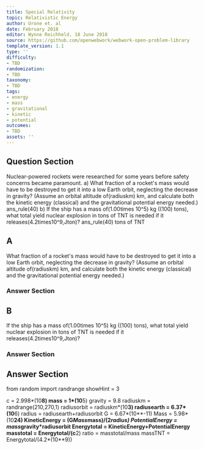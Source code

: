 ```yaml
---
title: Special Relativity
topic: Relativistic Energy
author: Urone et. al
date: February 2018
editor: Wynne Reichheld, 18 June 2018
source: https://github.com/openwebwork/webwork-open-problem-library
template_version: 1.1
type: ''
difficulty:
- TBD
randomization:
- TBD
taxonomy:
- TBD
tags:
- energy
- mass
- gravitational
- kinetic
- potential
outcomes:
- TBD
assets: ''
---
```


## Question Section 

Nuclear-powered rockets were researched for some years before safety concerns became paramount. 
a) What fraction of a rocket's mass would have to be destroyed to get it into a low Earth orbit, neglecting the decrease in gravity? (Assume an orbital altitude of(radiuskm) km, and calculate both the kinetic energy (classical) and the gravitational potential energy needed.)
ans_rule(40)
b) If the ship has a mass of(1.00times 10^5) kg ((100) tons), what total yield nuclear explosion in tons of TNT is needed if it releases(4.2times10^9,Jton)?
ans_rule(40) tons of TNT

## A
What fraction of a rocket's mass would have to be destroyed to get it into a low Earth orbit, neglecting the decrease in gravity? (Assume an orbital altitude of(radiuskm) km, and calculate both the kinetic energy (classical) and the gravitational potential energy needed.)
### Answer Section
## B
If the ship has a mass of(1.00times 10^5) kg ((100) tons), what total yield nuclear explosion in tons of TNT is needed if it releases(4.2times10^9,Jton)?
### Answer Section


## Answer Section

from random import randrange
showHint = 3

c = 2.998*(10**8)
mass = 1*(10**5)
gravity = 9.8
radiuskm = randrange(210,270,1)
radiusorbit = radiuskm*(10**3)
radiusearth = 6.37*(10**6)
radius = radiusearth+radiusorbit
G = 6.67*(10**-11)
Mass = 5.98*(10**24)
KineticEnergy = (G*Mass*mass)/(2*radius)
PotentialEnergy = mass*gravity*radiusorbit
Energytotal = KineticEnergy+PotentialEnergy
masstotal = Energytotal/(c**2)
ratio = masstotal/mass
massTNT = Energytotal/(4.2*(10**9))